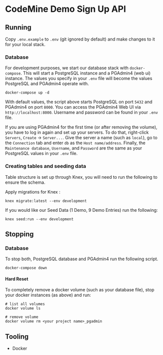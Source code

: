 # CodeMine Demo Sign Up API

## Running
Copy `.env.example` to `.env` (git ignored by default) and make changes to it for your local stack.

### Database
For development purposes, we start our database stack with `docker-compose`. This will start a PostgreSQL instance and a PGAdmin4 (web ui) instance. The values you specify in your `.env` file will become the values PostgreSQL and PGAdmin4 operate with.

```
docker-compose up -d
```

With default values, the script above starts PostgreSQL on port `5432` and PGAdmin4 on port `8000`. You can access the PGAdmin4 Web UI via `http://localhost:8000`. Username and password can be found in your `.env` file.

If you are using PGAdmin4 for the first time (or after removing the volume), you have to log in again and set up your servers. To do that, right-click `Servers`, `Create` -> `Server...`. Give the server a name (such as `local`), go to the `Connection` tab and enter `db` as the `Host name/address`. Finally, the `Maintenance database`, `Username`, and `Password` are the same as your PostgreSQL values in your `.env` file.


### Creating tables and seeding data

Table structure is set up through Knex, you will need to run the following to ensure the schema.

Apply migrations for Knex :
```
knex migrate:latest --env development
```

If you would like our Seed Data (1 Demo, 9 Demo Entries) run the following:
```
knex seed:run --env development
```

## Stopping

### Database
To stop both, PostgreSQL database and PGAdmin4 run the following script.

```
docker-compose down
```

#### Hard Reset
To completely remove a docker volume (such as your database file), stop your docker instances (as above) and run:

```
# list all volumes
docker volume ls

# remove volume
docker volume rm <your project name>_pgadmin
```

## Tooling
- Docker
